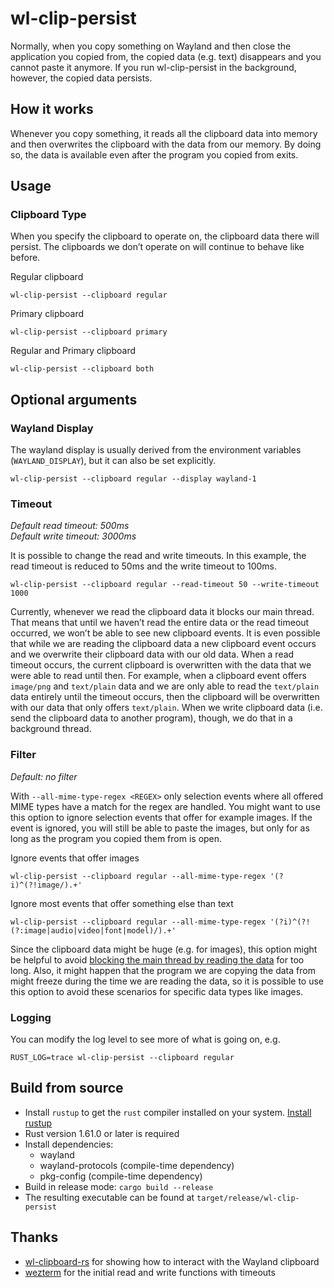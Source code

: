 # wl-clip-persist
Normally, when you copy something on Wayland and then close the application you copied from, the copied data (e.g. text) disappears and you cannot paste it anymore. If you run wl-clip-persist in the background, however, the copied data persists.

## How it works
Whenever you copy something, it reads all the clipboard data into memory and then overwrites the clipboard with the data from our memory.
By doing so, the data is available even after the program you copied from exits.

## Usage
### Clipboard Type
When you specify the clipboard to operate on, the clipboard data there will persist.
The clipboards we don’t operate on will continue to behave like before.

Regular clipboard
```
wl-clip-persist --clipboard regular
```

Primary clipboard
```
wl-clip-persist --clipboard primary
```

Regular and Primary clipboard
```
wl-clip-persist --clipboard both
```

## Optional arguments
### Wayland Display
The wayland display is usually derived from the environment variables (`WAYLAND_DISPLAY`), but it can also be set explicitly.
```
wl-clip-persist --clipboard regular --display wayland-1
```

### Timeout
*Default read timeout: 500ms*<br>
*Default write timeout: 3000ms*

It is possible to change the read and write timeouts.
In this example, the read timeout is reduced to 50ms and the write timeout to 100ms.
```
wl-clip-persist --clipboard regular --read-timeout 50 --write-timeout 1000
```

Currently, whenever we read the clipboard data it blocks our main thread. That means that until we haven’t read the entire data or the read timeout occurred, we won’t be able to see new clipboard events. It is even possible that while we are reading the clipboard data a new clipboard event occurs and we overwrite their clipboard data with our old data. When a read timeout occurs, the current clipboard is overwritten with the data that we were able to read until then. For example, when a clipboard event offers `image/png` and `text/plain` data and we are only able to read the `text/plain` data entirely until the timeout occurs, then the clipboard will be overwritten with our data that only offers `text/plain`.
When we write clipboard data (i.e. send the clipboard data to another program), though, we do that in a background thread.

### Filter
*Default: no filter*

With `--all-mime-type-regex <REGEX>` only selection events where all offered MIME types have a match for the regex are handled.
You might want to use this option to ignore selection events that offer for example images. If the event is ignored, you will still be able to paste the images, but only for as long as the program you copied them from is open.

Ignore events that offer images
```
wl-clip-persist --clipboard regular --all-mime-type-regex '(?i)^(?!image/).+'
```

Ignore most events that offer something else than text
```
wl-clip-persist --clipboard regular --all-mime-type-regex '(?i)^(?!(?:image|audio|video|font|model)/).+'
```

Since the clipboard data might be huge (e.g. for images), this option might be helpful to avoid [blocking the main thread by reading the data](#timeout "also see here") for too long. Also, it might happen that the program we are copying the data from might freeze during the time we are reading the data, so it is possible to use this option to avoid these scenarios for specific data types like images.

### Logging
You can modify the log level to see more of what is going on, e.g.
```
RUST_LOG=trace wl-clip-persist --clipboard regular
```

## Build from source
* Install `rustup` to get the `rust` compiler installed on your system. [Install rustup](https://www.rust-lang.org/en-US/install.html)
* Rust version 1.61.0 or later is required
* Install dependencies:
  - wayland
  - wayland-protocols (compile-time dependency)
  - pkg-config (compile-time dependency)
* Build in release mode: `cargo build --release`
* The resulting executable can be found at `target/release/wl-clip-persist`

## Thanks
* [wl-clipboard-rs](https://github.com/YaLTeR/wl-clipboard-rs) for showing how to interact with the Wayland clipboard
* [wezterm](https://github.com/wez/wezterm) for the initial read and write functions with timeouts
